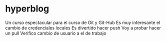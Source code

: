 # hyperblog
Un curso espectacular para el curso de Git y Git-Hub
Es muy interesante el cambio de credenciales locales
Es divertido hacer push
Voy a probar hacer un pull
Verifico cambio de usuario a el de trabajo